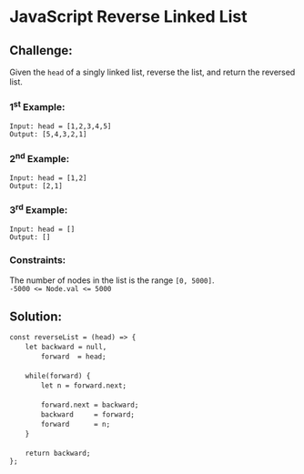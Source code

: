 # JavaScript Reverse Linked List

## Challenge:

Given the `head` of a singly linked list, reverse the list, and return the reversed list.

### 1<sup>st</sup> Example:

`Input: head = [1,2,3,4,5]`
<br/>
`Output: [5,4,3,2,1]`

### 2<sup>nd</sup> Example:

`Input: head = [1,2]`
<br/>
`Output: [2,1]`

### 3<sup>rd</sup> Example:

`Input: head = []`
<br/>
`Output: []`

### Constraints:

The number of nodes in the list is the range `[0, 5000]`.
<br/>
`-5000 <= Node.val <= 5000`

## Solution:

`const reverseList = (head) => {`
<br/>
&nbsp;&nbsp;&nbsp;&nbsp;&nbsp;&nbsp;&nbsp;`let backward = null,`
<br/>
&nbsp;&nbsp;&nbsp;&nbsp;&nbsp;&nbsp;&nbsp;&nbsp;&nbsp;&nbsp;&nbsp;&nbsp;&nbsp;&nbsp;`forward  = head;`
<br/>
<br/>
&nbsp;&nbsp;&nbsp;&nbsp;&nbsp;&nbsp;&nbsp;`while(forward) {`
<br/>
&nbsp;&nbsp;&nbsp;&nbsp;&nbsp;&nbsp;&nbsp;&nbsp;&nbsp;&nbsp;&nbsp;&nbsp;&nbsp;&nbsp;`let n = forward.next;`
<br/>
<br/>
&nbsp;&nbsp;&nbsp;&nbsp;&nbsp;&nbsp;&nbsp;&nbsp;&nbsp;&nbsp;&nbsp;&nbsp;&nbsp;&nbsp;`forward.next = backward;`
<br/>
&nbsp;&nbsp;&nbsp;&nbsp;&nbsp;&nbsp;&nbsp;&nbsp;&nbsp;&nbsp;&nbsp;&nbsp;&nbsp;&nbsp;`backward     = forward;`
<br/>
&nbsp;&nbsp;&nbsp;&nbsp;&nbsp;&nbsp;&nbsp;&nbsp;&nbsp;&nbsp;&nbsp;&nbsp;&nbsp;&nbsp;`forward      = n;`
<br/>
&nbsp;&nbsp;&nbsp;&nbsp;&nbsp;&nbsp;&nbsp;`}`
<br/>
<br/>
&nbsp;&nbsp;&nbsp;&nbsp;&nbsp;&nbsp;&nbsp;`return backward;`
<br/>
`};`
<br/>
<br/>